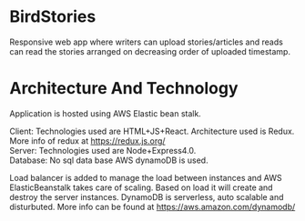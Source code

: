 # BirdStories
Responsive web app where writers can upload stories/articles and reads can read the stories arranged on decreasing order of uploaded timestamp. 

# Architecture And Technology

Application is hosted using AWS Elastic bean stalk.

  Client: Technologies used are HTML+JS+React. Architecture used is Redux. More info of redux at https://redux.js.org/ <br>
  Server: Technologies used are Node+Express4.0. <br>
  Database: No sql data base AWS dynamoDB is used.
  
Load balancer is added to manage the load between instances and AWS ElasticBeanstalk takes care of scaling. Based on load it will create and destroy the server instances. DynamoDB is serverless, auto scalable and disturbuted. More info can be found at https://aws.amazon.com/dynamodb/

